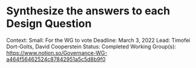 # Synthesize the answers to each Design Question

Context: Small: For the WG to vote
Deadline: March 3, 2022
Lead: Timofei Dort-Golts, David Cooperstein
Status: Completed
Working Group(s): https://www.notion.so/Governance-WG-a464f56462524c87842951a5c5d8b9f0